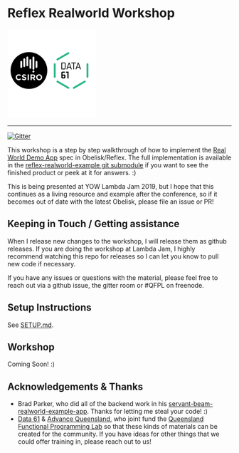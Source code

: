 # Reflex Realworld Workshop

![Data61 Logo](./data61.png)

<hr />

[![Gitter](https://badges.gitter.im/reflex-realworld-workshop/community.svg)](https://gitter.im/reflex-realworld-workshop/community?utm_source=badge&utm_medium=badge&utm_campaign=pr-badge&utm_content=badge)

This workshop is a step by step walkthrough of how to implement the [Real World Demo App](https://github.com/gothinkster/realworld/tree/master/api) spec in Obelisk/Reflex. The full implementation is available in the [reflex-realworld-example git submodule](./reflex-realworld-example) if you want to see the finished product or peek at it for answers. :)

This is being presented at YOW Lambda Jam 2019, but I hope that this continues as a living resource and example after the conference, so if it becomes out of date with the latest Obelisk, please file an issue or PR! 

## Keeping in Touch / Getting assistance

When I release new changes to the workshop, I will release them as github releases. If you are doing the workshop at Lambda Jam, I highly recommend watching this repo for releases so I can let you know to pull new code if necessary. 

If you have any issues or questions with the material, please feel free to reach out via a github issue, the gitter room or #QFPL on freenode.

## Setup Instructions

See [SETUP.md](./SETUP.md).

## Workshop

Coming Soon! :)

## Acknowledgements & Thanks

- Brad Parker, who did all of the backend work in his [servant-beam-realworld-example-app](https://github.com/bradparker/servant-beam-realworld-example-app/). Thanks for letting me steal your code! :)
- [Data 61](https://www.data61.csiro.au/) & [Advance Queensland](https://advance.qld.gov.au/), who joint fund the [Queensland Functional Programming Lab](https://qfpl.io) so that these kinds of materials can be created for the community. If you have ideas for other things that we could offer training in, please reach out to us!
